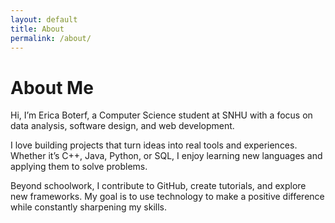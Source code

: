 ```yaml
---
layout: default
title: About
permalink: /about/
---
```


# About Me

<section class="max-w-3xl mx-auto">
  <p class="text-gray-700 leading-relaxed mt-4">
    Hi, I’m <span class="font-semibold text-brand">Erica Boterf</span>, a Computer Science student at SNHU with a focus on 
    <span class="font-semibold text-brand">data analysis</span>, 
    <span class="font-semibold text-brand">software design</span>, and 
    <span class="font-semibold text-brand">web development</span>.
  </p>

  <p class="text-gray-700 leading-relaxed mt-4">
    I love building projects that turn ideas into real tools and experiences. Whether it’s 
    C++, Java, Python, or SQL, I enjoy learning new languages and applying them to solve problems.
  </p>

  <p class="text-gray-700 leading-relaxed mt-4">
    Beyond schoolwork, I contribute to GitHub, create tutorials, and explore new frameworks. 
    My goal is to use technology to make a positive difference while constantly sharpening my skills.
  </p>
</section>
